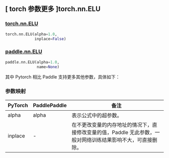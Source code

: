## [ torch 参数更多 ]torch.nn.ELU
### [torch.nn.ELU](https://pytorch.org/docs/stable/generated/torch.nn.ELU.html?highlight=elu#torch.nn.ELU)

```python
torch.nn.ELU(alpha=1.0,
             inplace=False)
```

### [paddle.nn.ELU](https://www.paddlepaddle.org.cn/documentation/docs/zh/api/paddle/nn/ELU_cn.html#elu)

```python
paddle.nn.ELU(alpha=1.0,
              name=None)
```

其中 Pytorch 相比 Paddle 支持更多其他参数，具体如下：
### 参数映射
| PyTorch       | PaddlePaddle | 备注                                                   |
| ------------- | ------------ | ------------------------------------------------------ |
| alpha           | alpha         | 表示公式中的超参数。        |
| inplace       | -            | 在不更改变量的内存地址的情况下，直接修改变量的值，Paddle 无此参数，一般对网络训练结果影响不大，可直接删除。    |
